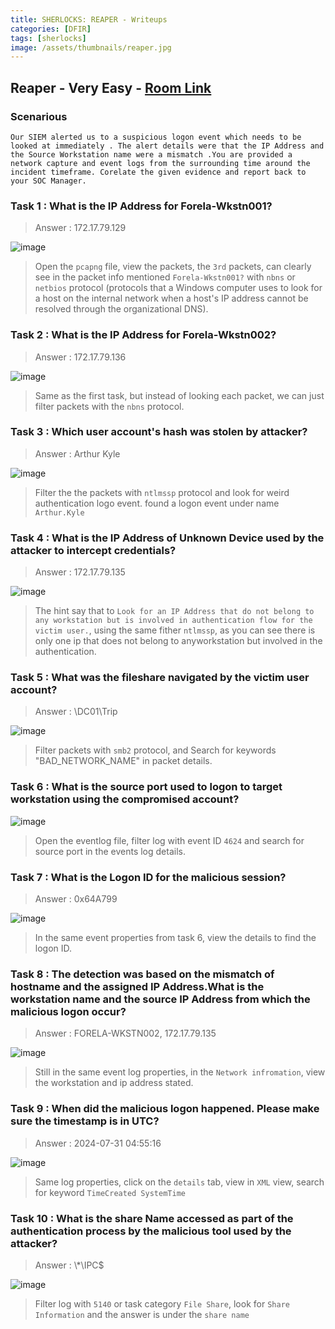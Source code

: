 ```yaml
---
title: SHERLOCKS: REAPER - Writeups
categories: [DFIR]
tags: [sherlocks]
image: /assets/thumbnails/reaper.jpg
---
```


## Reaper - Very Easy - [Room Link](https://app.hackthebox.com/sherlocks/Reaper)

### Scenarious 

```
Our SIEM alerted us to a suspicious logon event which needs to be looked at immediately . The alert details were that the IP Address and the Source Workstation name were a mismatch .You are provided a network capture and event logs from the surrounding time around the incident timeframe. Corelate the given evidence and report back to your SOC Manager.
```

### Task 1 : What is the IP Address for Forela-Wkstn001? 

> Answer : 172.17.79.129

![image](https://github.com/user-attachments/assets/9d1f4966-abcc-45cc-84f5-b896c62a739a)
 
> Open the `pcapng` file, view the packets, the `3rd` packets, can clearly see in the packet info mentioned `Forela-Wkstn001?` with `nbns` or `netbios` protocol (protocols that a Windows computer uses to look for a host on the internal network when a host's IP address cannot be resolved through the organizational DNS).

### Task 2 : What is the IP Address for Forela-Wkstn002?

> Answer : 172.17.79.136

![image](https://github.com/user-attachments/assets/a6b48a25-7ccc-41d4-8c01-fd45242ea4b9)

> Same as the first task, but instead of looking each packet, we can just filter packets with  the `nbns` protocol.

### Task 3 : Which user account's hash was stolen by attacker? 

> Answer : Arthur Kyle

![image](https://github.com/user-attachments/assets/4098f06e-db5c-41b1-86a5-48b90aeae826)

> Filter the the packets with `ntlmssp` protocol and look for weird authentication logo event. found a logon event under name `Arthur.Kyle`


### Task 4 : What is the IP Address of Unknown Device used by the attacker to intercept credentials?

> Answer : 172.17.79.135

![image](https://github.com/user-attachments/assets/10e1a87a-11de-48db-9d52-b1b982caa9ae)

> The hint say that to `Look for an IP Address that do not belong to any workstation but is involved in authentication flow for the victim user.`, using the same fither `ntlmssp`, as you can see there is only one ip that does not belong to anyworkstation but involved in the authentication.


### Task 5 : What was the fileshare navigated by the victim user account?

> Answer : \\DC01\Trip

![image](https://github.com/user-attachments/assets/a515c15d-e722-4f6b-8bd1-53fcc60c824a)

> Filter packets with `smb2` protocol, and Search for keywords "BAD_NETWORK_NAME" in packet details.

### Task 6 : What is the source port used to logon to target workstation using the compromised account?

![image](https://github.com/user-attachments/assets/63996df5-30eb-4f16-8be6-8a7942c5a583)

> Open the eventlog file, filter log with event ID `4624` and search for source port in the events log details.

### Task 7 : What is the Logon ID for the malicious session?

> Answer : 0x64A799

![image](https://github.com/user-attachments/assets/b7bd93a6-a257-46ac-aba3-deb3967c6440)

> In the same event properties from task 6, view the details to find the logon ID.


### Task 8 : The detection was based on the mismatch of hostname and the assigned IP Address.What is the workstation name and the source IP Address from which the malicious logon occur?

> Answer : FORELA-WKSTN002, 172.17.79.135

![image](https://github.com/user-attachments/assets/852bdaa4-c79a-44c5-906f-fb29d4879d43)

> Still in the same event log properties, in the `Network infromation`, view the workstation and ip address stated.

### Task 9 : When did the malicious logon happened. Please make sure the timestamp is in UTC?

> Answer : 2024-07-31 04:55:16

![image](https://github.com/user-attachments/assets/3f5da1eb-a5cb-44ab-a0fa-c89fbc0caa5a)

> Same log properties, click on the `details` tab, view in `XML` view, search for keyword `TimeCreated SystemTime`

### Task 10 : What is the share Name accessed as part of the authentication process by the malicious tool used by the attacker?

> Answer : \\*\IPC$

![image](https://github.com/user-attachments/assets/11476dff-8263-448f-84c2-44801bc5cca3)

> Filter log with `5140` or task category `File Share`, look for `Share Information` and the answer is under the `share name`





